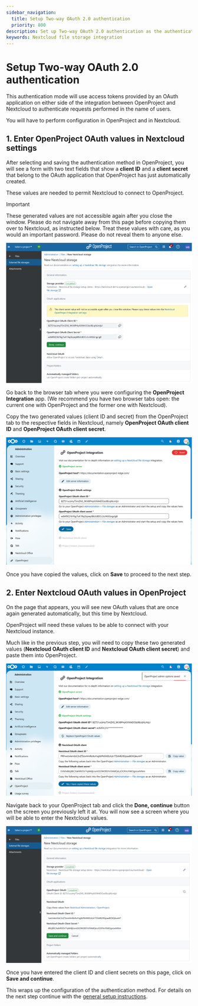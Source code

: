 ```yaml
---
sidebar_navigation:
  title: Setup Two-way OAuth 2.0 authentication
  priority: 800
description: Set up Two-way OAuth 2.0 authentication as the authentication method for your Nextcloud storage
keywords: Nextcloud file storage integration
---
```


# Setup Two-way OAuth 2.0 authentication

This authentication mode will use access tokens provided by an OAuth application on either side of the integration between OpenProject and Nextcloud to authenticate requests performed in the name of users.

You will have to perform configuration in OpenProject and in Nextcloud.

## 1. Enter OpenProject OAuth values in Nextcloud settings

After selecting and saving the authentication method in OpenProject, you will see a form with two text fields that show a **client ID** and a **client secret** that belong to the OAuth application that OpenProject has just automatically created.

These values are needed to permit Nextcloud to connect to OpenProject.

> [!IMPORTANT]
> These generated values are not accessible again after you close the window. Please do not navigate away from this page before copying them over to Nextcloud, as instructed below. Treat these values with care, as you would an important password. Please do not reveal them to anyone else.

![OpenProject generates OAuth values to copy over to Nextcloud](two_way_oauth2_setup_step_1.png)

Go back to the browser tab where you were configuring the **OpenProject Integration** app. (We recommend you have two browser tabs open: the current one with OpenProject and the former one with Nextcloud).

Copy the two generated values (client ID and secret) from the OpenProject tab to the respective fields in Nextcloud, namely **OpenProject OAuth client ID** and **OpenProject OAuth client secret**.

![OAuth values generated by OpenProject are entered into Nextcloud app configuration](two_way_oauth2_setup_step_2.png)

Once you have copied the values, click on **Save** to proceed to the next step.

## 2. Enter Nextcloud OAuth values in OpenProject

On the page that appears, you will see new OAuth values that are once again generated automatically, but this time by Nextcloud.

OpenProject will need these values to be able to connect with your Nextcloud instance.

Much like in the previous step, you will need to copy these two generated values (**Nextcloud OAuth client ID** and **Nextcloud OAuth client secret**) and paste them into OpenProject.

![Nextcloud also generates OAuth values that need to be copied to OpenProject](two_way_oauth2_setup_step_3.png)

Navigate back to your OpenProject tab and click the **Done, continue** button on the screen you previously left it at. You will now see a screen where you will be able to enter the Nextcloud values.

![OpenProject_NC_OAuth_values](two_way_oauth2_setup_step_4.png)

Once you have entered the client ID and client secrets on this page, click on **Save and continue**.

This wraps up the configuration of the authentication method. For details on the next step continue with the [general setup instructions](../#4-automatically-managed-project-folders).
